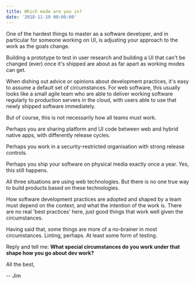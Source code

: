 ```yaml
---
title: Which mode are you in?
date: '2018-11-19 00:00:00'
---
```


One of the hardest things to master as a software developer, and in particular for someone working on UI, is adjusting your approach to the work as the goals change.

Building a prototype to test in user research and building a UI that can't be changed (ever) once it's shipped are about as far apart as working modes can get.

When dishing out advice or opinions about development practices, it's easy to assume a default set of circumstances. For web software, this usually looks like a small agile team who are able to deliver working software regularly to production servers in the cloud, with users able to use that newly shipped software immediately.

But of course, this is not necessarily how all teams must work.

Perhaps you are sharing platform and UI code between web and hybrid native apps, with differently release cycles.

Perhaps you work in a security-restricted organisation with strong release controls.

Perhaps you ship your software on physical media exactly once a year. Yes, this still happens.

All three situations are using web technologies. But there is no one true way to build products based on these technologies.

How software development practices are adopted and shaped by a team must depend on the context, and what the intention of the work is. There are no real 'best practices' here, just good things that work well given the circumstances.

Having said that, some things are more of a no-brainer in most circumstances. Linting, perhaps. At least some form of testing.

Reply and tell me: __What special circumstances do you work under that shape how you go about dev work?__

All the best,

-- Jim
